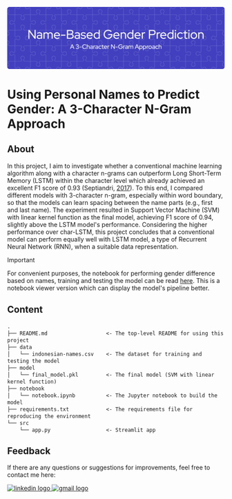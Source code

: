 ![header](header.png)

# Using Personal Names to Predict Gender: A 3-Character N-Gram Approach

## About
In this project, I aim to investigate whether a conventional machine learning algorithm along with a character n-grams can outperform Long Short-Term Memory (LSTM) within the character level which already achieved an excellent F1 score of 0.93 (Septiandri, [2017](https://doi.org/10.48550/arXiv.1707.07129)). To this end, I compared different models with 3-character n-gram, especially within word boundary, so that the models can learn spacing between the name parts (e.g., first and last name). The experiment resulted in Support Vector Machine (SVM) with linear kernel function as the final model, achieving F1 score of 0.94, slightly above the LSTM model's performance. Considering the higher performance over char-LSTM, this project concludes that a conventional model can perform equally well with LSTM model, a type of Recurrent Neural Network (RNN), when a suitable data representation.

>[!important]
> For convenient purposes, the notebook for performing gender difference based on names, training and testing the model can be read [here](https://nbviewer.org/github/LingAdeu/predicting-gender-based-on-name/blob/main/notebook/notebook.ipynb). This is a notebook viewer version which can display the model's pipeline better.

## Content
    .
    ├── README.md                   <- The top-level README for using this project
    ├── data
    │   └── indonesian-names.csv    <- The dataset for training and testing the model
    ├── model
    │   └── final_model.pkl         <- The final model (SVM with linear kernel function)
    ├── notebook
    │   └── notebook.ipynb          <- The Jupyter notebook to build the model
    ├── requirements.txt            <- The requirements file for reproducing the environment
    └── src
        └── app.py                  <- Streamlit app

## Feedback
If there are any questions or suggestions for improvements, feel free to contact me here:

<a href="https://www.linkedin.com/in/adelia-januarto/" target="_blank">
    <img src="https://raw.githubusercontent.com/maurodesouza/profile-readme-generator/master/src/assets/icons/social/linkedin/default.svg" width="52" height="40" alt="linkedin logo"/>
  </a>
<a href="mailto:januartoadelia@gmail.com" target="_blank">
    <img src="https://raw.githubusercontent.com/maurodesouza/profile-readme-generator/master/src/assets/icons/social/gmail/default.svg"  width="52" height="40" alt="gmail logo"/>
  </a>
